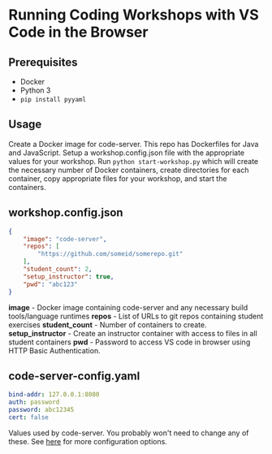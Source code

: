 # Running Coding Workshops with VS Code in the Browser

## Prerequisites
* Docker
* Python 3
* `pip install pyyaml`

## Usage
Create a Docker image for code-server. This repo has Dockerfiles for Java and JavaScript. Setup a workshop.config.json file with the appropriate values for your workshop. Run `python start-workshop.py` which will create the necessary number of Docker containers, create directories for each container, copy appropriate files for your workshop, and start the containers. 

## workshop.config.json
```json
{
    "image": "code-server",
    "repos": [
        "https://github.com/someid/somerepo.git"
    ],
    "student_count": 2,
    "setup_instructor": true,
    "pwd": "abc123"
}
```
**image** - Docker image containing code-server and any necessary build tools/language runtimes
**repos** - List of URLs to git repos containing student exercises
**student_count** - Number of containers to create.
**setup_instructor** - Create an instructor container with access to files in all student containers
**pwd** - Password to access VS code in browser using HTTP Basic Authentication.

## code-server-config.yaml
```yaml
bind-addr: 127.0.0.1:8080
auth: password
password: abc12345
cert: false
```
Values used by code-server. You probably won't need to change any of these. See [here](https://github.com/cdr/code-server/blob/v3.6.2/doc/FAQ.md#how-does-the-config-file-work) for more configuration options.


